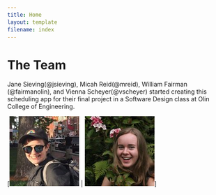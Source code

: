 ```yaml
---
title: Home
layout: template
filename: index
---
```


# The Team
Jane Sieving(@jsieving), Micah Reid(@mreid), William Fairman (@fairmanolin), and Vienna Scheyer(@vscheyer) started creating this scheduling app for their final project in a Software Design class at Olin College of Engineering.

[![Micah Reid](micah_profile.jpg) | ![Vienna Scheyer](vienna_profile.jpg)]
